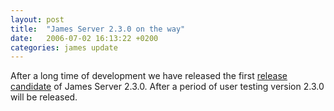 ```yaml
---
layout: post
title:  "James Server 2.3.0 on the way"
date:   2006-07-02 16:13:22 +0200
categories: james update
---
```


After a long time of development we have released the first [release candidate][rc]
 of James Server 2.3.0. After a period of user testing version 2.3.0 will be released.

[rc]: http://people.apache.org/dist/james/server/